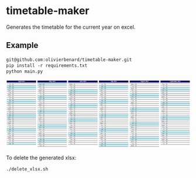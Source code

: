 # timetable-maker

Generates the timetable for the current year on excel.

## Example

```
git@github.com:olivierbenard/timetable-maker.git
pip install -r requirements.txt
python main.py
```

![Example timetable 2022](sprites/timetable-extract.png?raw=true "Example timetable 2022")

To delete the generated xlsx:
```
./delete_xlsx.sh
```